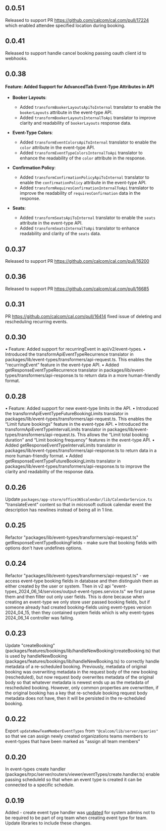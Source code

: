 ## 0.0.51
Released to support PR https://github.com/calcom/cal.com/pull/17224 which enabled attendee specified location during booking.

## 0.0.41
Released to support handle cancel booking passing oauth client id to webhooks.

## 0.0.38
#### Feature: Added Support for AdvancedTab Event-Type Attributes in API
- **Booker Layouts**: 
  - Added `transformBookerLayoutsApiToInternal` translator to enable the `bookerLayouts` attribute in the event-type API.
  - Added `transformBookerLayoutsInternalToApi` translator to improve clarity and readability of `bookerLayouts` response data.

- **Event-Type Colors**:
  - Added `transformEventColorsApiToInternal` translator to enable the `color` attribute in the event-type API.
  - Added `transformEventTypeColorsInternalToApi` translator to enhance the readability of the `color` attribute in the response.

- **Confirmation Policy**:
  - Added `transformConfirmationPolicyApiToInternal` translator to enable the `confirmationPolicy` attribute in the event-type API.
  - Added `transformRequiresConfirmationInternalToApi` translator to improve the readability of `requiresConfirmation` data in the response.

- **Seats**:
  - Added `transformSeatsApiToInternal` translator to enable the `seats` attribute in the event-type API.
  - Added `transformSeatsInternalToApi` translator to enhance readability and clarity of the `seats` data.

## 0.0.37
Released to support PR https://github.com/calcom/cal.com/pull/16200

## 0.0.36

Released to support PR https://github.com/calcom/cal.com/pull/16685

## 0.0.31

PR https://github.com/calcom/cal.com/pull/16414 fixed issue of deleting and rescheduling recurring events.

## 0.0.30

• Feature: Added support for recurringEvent in api/v2/event-types.
• Introduced the transformApiEventTypeRecurrence translator in packages/lib/event-types/transformers/api-request.ts. This enables the “recurringEvent” feature in the event-type API.
• Added getResponseEventTypeRecurrence translator in packages/lib/event-types/transformers/api-response.ts to return data in a more human-friendly format.

## 0.0.28

• Feature: Added support for new event-type limits in the API.
• Introduced the transformApiEventTypeFutureBookingLimits translator in packages/lib/event-types/transformers/api-request.ts. This enables the “Limit future bookings” feature in the event-type API.
• Introduced the transformApiEventTypeIntervalLimits translator in packages/lib/event-types/transformers/api-request.ts. This allows the “Limit total booking duration” and “Limit booking frequency” features in the event-type API.
• Added getResponseEventTypeIntervalLimits translator in packages/lib/event-types/transformers/api-response.ts to return data in a more human-friendly format.
• Added getResponseEventTypeFutureBookingLimits translator in packages/lib/event-types/transformers/api-response.ts to improve the clarity and readability of the response data.

## 0.0.26

Update `packages/app-store/office365calendar/lib/CalendarService.ts` "translateEvent" content so that in microsoft outlook calendar event the description
has newlines instead of being all in 1 line.

## 0.0.25
Refactor "packages/lib/event-types/transformers/api-request.ts" getResponseEventTypeBookingFields - make sure that booking fields with options don't have
undefines options.

## 0.0.24
Refactor "packages/lib/event-types/transformers/api-request.ts" - we access event-type booking fields in database and then distinguish them as either
created by the user or system. Then in v2 api "event-types_2024_06_14/services/output-event-types.service.ts" we first parse them and then filter
out only user fields. This is done because when creating an event-type we only store user passed booking fields, but if someone already had created
booking-fields using event-types version 2024_04_15, then they contained system fields which is why event-types 2024_06_14 controller was failing.

## 0.0.23
Update "createBooking" (packages/features/bookings/lib/handleNewBooking/createBooking.ts) that is used by handleNewBooking (packages/features/bookings/lib/handleNewBooking.ts) to correctly handle metadata of a re-scheduled booking. Previously,
metadata of original booking was overwriting metadata in the request body of the new booking (rescheduled), but now
request body overwrites metadata of the original body so that whatever metadata is newest ends up as the metadata of rescheduled booking. However, only common properties are overwritten, if the original booking has a key that re-schedule booking request body metadata does not have, then it will be persisted in the re-scheduled booking.

## 0.0.22
Export `updateNewTeamMemberEventTypes` from `"@calcom/lib/server/queries"` so that we can assign newly created organizations
teams members to event-types that have been marked as "assign all team members"

## 0.0.20
In event-types create handler (packages/trpc/server/routers/viewer/eventTypes/create.handler.ts) enable passing scheduleId so that when an event type is created it can be connected
to a specific schedule.

## 0.0.19

Added - create event type handler was [updated](https://github.com/calcom/cal.com/pull/15774) for system admins not to be required
to be part of org team when creating event type for team. Update libraries to include these changes.
